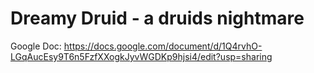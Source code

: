 # Dreamy Druid - a druids nightmare

Google Doc: https://docs.google.com/document/d/1Q4rvhO-LGqAucEsy9T6n5FzfXXogkJyvWGDKp9hjsi4/edit?usp=sharing
